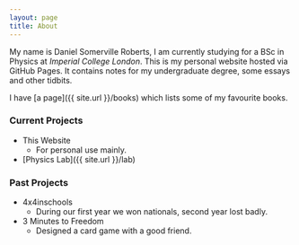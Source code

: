 ```yaml
---
layout: page
title: About
---
```


My name is Daniel Somerville Roberts, I am currently studying for a BSc in Physics at *Imperial College London*. This is my personal website hosted via GitHub Pages. It contains notes for my undergraduate degree, some essays and other tidbits.

I have [a page]({{ site.url }}/books) which lists some of my favourite books.

### Current Projects
* This Website
  * For personal use mainly.
* [Physics Lab]({{ site.url }}/lab)

### Past Projects
* 4x4inschools
  * During our first year we won nationals, second year lost badly.
* 3 Minutes to Freedom
  * Designed a card game with a good friend.
